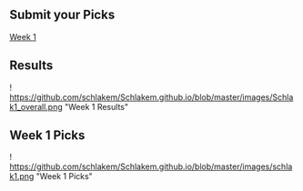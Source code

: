 ## Submit your Picks

[Week 1](http://www.google.com)

## Results
! https://github.com/schlakem/Schlakem.github.io/blob/master/images/Schlak1_overall.png "Week 1 Results"

## Week 1 Picks
! https://github.com/schlakem/Schlakem.github.io/blob/master/images/schlak1.png "Week 1 Picks"
